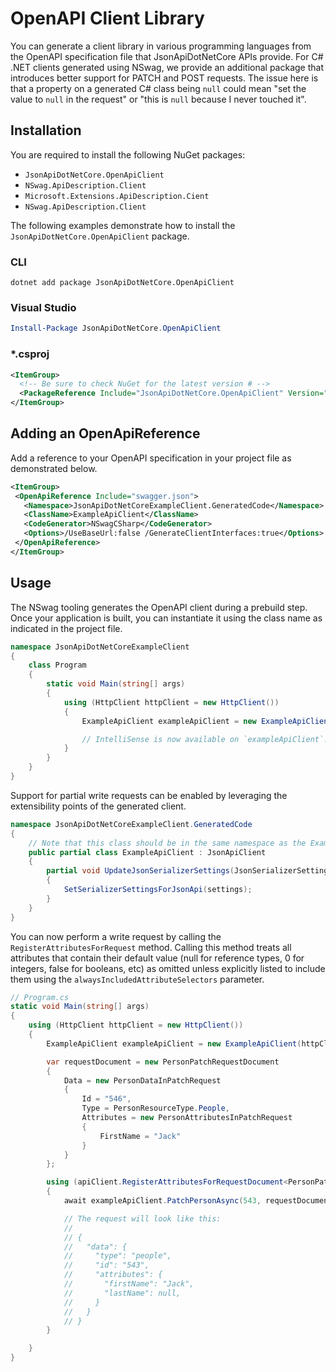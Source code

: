 # OpenAPI Client Library

You can generate a client library in various programming languages from the OpenAPI specification file that JsonApiDotNetCore APIs provide. For C# .NET clients generated using NSwag, we provide an additional package that introduces better support for PATCH and POST requests. The issue here is that a property on a generated C# class being `null` could mean "set the value to `null` in the request" or "this is `null` because I never touched it".

## Installation

You are required to install the following NuGet packages:

- `JsonApiDotNetCore.OpenApiClient`
- `NSwag.ApiDescription.Client`
- `Microsoft.Extensions.ApiDescription.Cient`
- `NSwag.ApiDescription.Client`

The following examples demonstrate how to install the `JsonApiDotNetCore.OpenApiClient` package.

### CLI

```
dotnet add package JsonApiDotNetCore.OpenApiClient
```

### Visual Studio

```powershell
Install-Package JsonApiDotNetCore.OpenApiClient
```

### *.csproj

```xml
<ItemGroup>
  <!-- Be sure to check NuGet for the latest version # -->
  <PackageReference Include="JsonApiDotNetCore.OpenApiClient" Version="4.0.0" />
</ItemGroup>
```


## Adding an OpenApiReference

Add a reference to your OpenAPI specification in your project file as demonstrated below.

```xml
<ItemGroup>
 <OpenApiReference Include="swagger.json">
   <Namespace>JsonApiDotNetCoreExampleClient.GeneratedCode</Namespace>
   <ClassName>ExampleApiClient</ClassName>
   <CodeGenerator>NSwagCSharp</CodeGenerator>
   <Options>/UseBaseUrl:false /GenerateClientInterfaces:true</Options>
 </OpenApiReference>
</ItemGroup>
```


## Usage

The NSwag tooling generates the OpenAPI client during a prebuild step. Once your application is built,
you can instantiate it using the class name as indicated in the project file.

```c#
namespace JsonApiDotNetCoreExampleClient
{
    class Program
    {
        static void Main(string[] args)
        {
            using (HttpClient httpClient = new HttpClient())
            {
                ExampleApiClient exampleApiClient = new ExampleApiClient(httpClient);

                // IntelliSense is now available on `exampleApiClient`!
            }
        }
    }
}
```

Support for partial write requests can be enabled by leveraging the extensibility points of the generated client.

```c#
namespace JsonApiDotNetCoreExampleClient.GeneratedCode
{
    // Note that this class should be in the same namespace as the ExampleApiClient generated by NSwag. 
    public partial class ExampleApiClient : JsonApiClient
    {
        partial void UpdateJsonSerializerSettings(JsonSerializerSettings settings)
        {
            SetSerializerSettingsForJsonApi(settings);
        }
    }
}
```

You can now perform a write request by calling the `RegisterAttributesForRequest` method. Calling this method treats all attributes that contain their default value (<c>null</c> for reference types, <c>0</c> for integers, <c>false</c> for booleans, etc) as omitted unless explicitly listed to include them using the `alwaysIncludedAttributeSelectors` parameter.

```c#
// Program.cs
static void Main(string[] args)
{
    using (HttpClient httpClient = new HttpClient())
    {
        ExampleApiClient exampleApiClient = new ExampleApiClient(httpClient);

        var requestDocument = new PersonPatchRequestDocument
        {
            Data = new PersonDataInPatchRequest
            {
                Id = "546",
                Type = PersonResourceType.People,
                Attributes = new PersonAttributesInPatchRequest
                {
                    FirstName = "Jack"
                }
            }
        };

        using (apiClient.RegisterAttributesForRequestDocument<PersonPatchRequestDocument, PersonDataInPatchRequest>(requestDocument, person => person.LastName)
        {
            await exampleApiClient.PatchPersonAsync(543, requestDocument));

            // The request will look like this:
            //
            // {
            //   "data": {
            //     "type": "people",
            //     "id": "543",
            //     "attributes": {
            //       "firstName": "Jack",
            //       "lastName": null,
            //     }
            //   }
            // }
        }

    }
}
```

